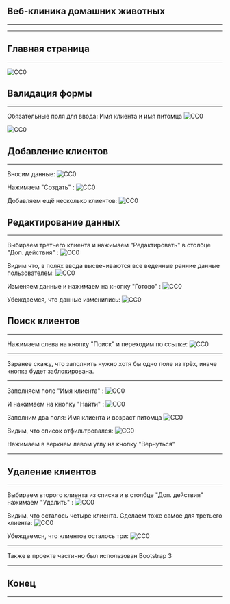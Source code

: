 Веб-клиника домашних животных
-----------------------------------
___________________________________
___________________________________

Главная страница
-----------------------------------
___________________________________
![CC0](https://github.com/Panchenko-Vlad/java-lessons/blob/master/ClinicPetWeb/src/main/java/Screenshots/index.png)

Валидация формы
-----------------------------------
___________________________________
Обязательные поля для ввода: Имя клиента и имя питомца
![CC0](https://github.com/Panchenko-Vlad/java-lessons/blob/master/ClinicPetWeb/src/main/java/Screenshots/validation1.png)

![CC0](https://github.com/Panchenko-Vlad/java-lessons/blob/master/ClinicPetWeb/src/main/java/Screenshots/validation2.png)

Добавление клиентов
-----------------------------------
___________________________________

Вносим данные:
![CC0](https://github.com/Panchenko-Vlad/java-lessons/blob/master/ClinicPetWeb/src/main/java/Screenshots/addClients1.png)

Нажимаем "Создать" :
![CC0](https://github.com/Panchenko-Vlad/java-lessons/blob/master/ClinicPetWeb/src/main/java/Screenshots/addClients2.png)

Добавляем ещё несколько клиентов: 
![CC0](https://github.com/Panchenko-Vlad/java-lessons/blob/master/ClinicPetWeb/src/main/java/Screenshots/addClients3.png)

Редактирование данных
-----------------------------------
___________________________________

Выбираем третьего клиента и нажимаем "Редактировать" в столбце "Доп. действия" :
![CC0](https://github.com/Panchenko-Vlad/java-lessons/blob/master/ClinicPetWeb/src/main/java/Screenshots/edit1.png)

Видим что, в полях ввода высвечиваются все веденные ранние данные пользователем:
![CC0](https://github.com/Panchenko-Vlad/java-lessons/blob/master/ClinicPetWeb/src/main/java/Screenshots/edit2.png)

Изменяем данные и нажимаем на кнопку "Готово" :
![CC0](https://github.com/Panchenko-Vlad/java-lessons/blob/master/ClinicPetWeb/src/main/java/Screenshots/edit3.png)

Убеждаемся, что данные изменились:
![CC0](https://github.com/Panchenko-Vlad/java-lessons/blob/master/ClinicPetWeb/src/main/java/Screenshots/edit4.png)

Поиск клиентов
-----------------------------------
___________________________________

Нажимаем слева на кнопку "Поиск" и переходим по ссылке:
![CC0](https://github.com/Panchenko-Vlad/java-lessons/blob/master/ClinicPetWeb/src/main/java/Screenshots/search1.png)

___________________________________
Заранее скажу, что заполнить нужно хотя бы одно поле из трёх, иначе кнопка будет заблокирована.
___________________________________

Заполняем поле "Имя клиента" :
![CC0](https://github.com/Panchenko-Vlad/java-lessons/blob/master/ClinicPetWeb/src/main/java/Screenshots/search2.png)

И нажимаем на кнопку "Найти" :
![CC0](https://github.com/Panchenko-Vlad/java-lessons/blob/master/ClinicPetWeb/src/main/java/Screenshots/search3.png)

Заполним два поля: Имя клиента и возраст питомца
![CC0](https://github.com/Panchenko-Vlad/java-lessons/blob/master/ClinicPetWeb/src/main/java/Screenshots/search4.png)

Видим, что список отфильтровался:
![CC0](https://github.com/Panchenko-Vlad/java-lessons/blob/master/ClinicPetWeb/src/main/java/Screenshots/search5.png)

Нажимаем в верхнем левом углу на кнопку "Вернуться"
___________________________________

Удаление клиентов
-----------------------------------
___________________________________

Выбираем второго клиента из списка и в столбце "Доп. действия" нажимаем "Удалить" :
![CC0](https://github.com/Panchenko-Vlad/java-lessons/blob/master/ClinicPetWeb/src/main/java/Screenshots/delete1.png)

Видим, что осталось четыре клиента. Сделаем тоже самое для третьего клиента:
![CC0](https://github.com/Panchenko-Vlad/java-lessons/blob/master/ClinicPetWeb/src/main/java/Screenshots/delete2.png)

Убеждаемся, что клиентов осталось три:
![CC0](https://github.com/Panchenko-Vlad/java-lessons/blob/master/ClinicPetWeb/src/main/java/Screenshots/delete3.png)

___________________________________
Также в проекте частично был использован Bootstrap 3
___________________________________

Конец
-----------------------------------
___________________________________

